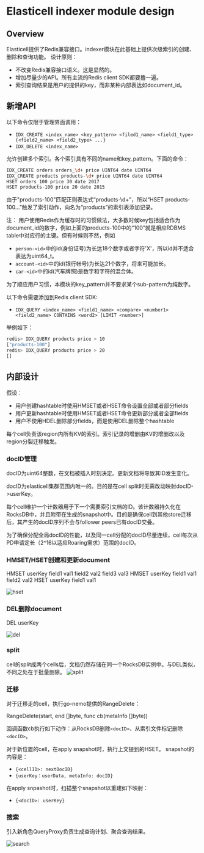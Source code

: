 # Elasticell indexer module design

## Overview

Elasticell提供了Redis兼容接口。indexer模块在此基础上提供次级索引的创建、删除和查询功能。
设计原则：

- 不改变Redis兼容接口语义。这是显然的。
- 增加尽量少的API。所有主流的Redis client SDK都要撸一遍。
- 索引查询结果是用户的提供的key，而非某种内部表达如document_id。

## 新增API

以下命令仅限于管理界面调用：

- `IDX_CREATE <index_name> <key_pattern> <filed1_name> <field1_type> {<field2_name> <field2_type> ...}`
- `IDX_DELETE <index_name>`


允许创建多个索引。各个索引具有不同的name和key_pattern。下面的命令：

```bash
IDX_CREATE orders orders_\d+ price UINT64 date UINT64
IDX_CREATE products products-\d+ price UINT64 date UINT64
HSET orders_100 price 30 date 2017
HSET products-100 price 20 date 2015
```

由于"products-100"匹配正则表达式“products-\d+”，所以“HSET products-100...”触发了索引动作，向名为“products”的索引表添加记录。

注： 用户使用Redis作为缓存时的习惯做法，大多数时候key包括适合作为document_id的数字，例如上面的products-100中的“100”就是相应RDBMS table中对应行的主键。但有时候则不然，例如

- `person-<id>`中的id(身份证号)为长达18个数字或者字符'X'，所以id并不适合表达为uint64_t。
- `account-<id>`中的id(银行帐号)为长达21个数字，将来可能加长。
- `car-<id>`中的id(汽车牌照)是数字和字符的混合体。

为了顺应用户习惯，本模块的key_pattern并不要求某个sub-pattern为纯数字。

以下命令需要添加到Redis client SDK:

- `IDX_QUERY <index_name> <field1_name> <compare> <number1> <field2_name> CONTAINS <word2> [LIMIT <number>]`

举例如下：

```bash
redis> IDX_QUERY products price > 10
["products-100"]
redis> IDX_QUERY products price > 20
[]
```

## 内部设计

假设：

- 用户创建hashtable时使用HMSET或者HSET命令设置全部或者部分fields
- 用户更新hashtable时使用HMSET或者HSET命令更新部分或者全部fields
- 用户不使用HDEL删除部分fields，而是使用DEL删除整个hashtable

每个cell负责该region内所有KV的索引。索引记录的增删由KV的增删改以及region分裂迁移触发。

### docID管理
docID为uint64整数，在文档被插入时刻决定。更新文档将导致其ID发生变化。

docID为elasticell集群范围内唯一的。目的是在cell split时无需改动映射docID->userKey。

每个cell维护一个计数器用于下一个需要索引文档的ID。该计数器持久化在RocksDB中，并且附带在生成的snapshot中。目的是确保cell到其他store迁移后，其产生的docID序列不会与follower peers已有docID交叠。

为了确保分配全局docID的性能，以及同一cell分配的docID尽量连续，cell每次从PD申请定长（2^16以适应Roaring需求）范围的docID。

### HMSET/HSET创建和更新document

HMSET userKey field1 val1 field2 val2 field3 val3
HMSET userKey field1 val1 field2 val2
HSET userKey field1 val1

![hset](../imgs/hset.png)

### DEL删除document

DEL userKey

![del](../imgs/del.png)

### split

cell的split成两个cells后，文档仍然存储在同一个RocksDB实例中。与DEL类似，不同之处在于批量删除。
![split](../imgs/split.png)

### 迁移

对于迁移走的cell，执行go-nemo提供的RangeDelete：

RangeDelete(start, end []byte, func cb(metaInfo []byte))

回调函数cb执行如下动作：从RocksDB删除`<docID>`、从索引文件标记删除`<docID>`。

对于新位置的cell，在apply snapshot时，执行上文提到的HSET。
snapshot的内容是：

- `{<cellID>: nextDocID}`
- `{userKey：userData, metaInfo: docID}`

在apply snpashot时，扫描整个snapshot以重建如下映射：

- `{<docID>: userKey}`

### 搜索

引入新角色QueryProxy负责生成查询计划、聚合查询结果。

![search](../imgs/search.png)
